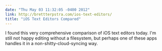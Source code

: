```yaml
---
date: "Thu May 03 11:32:05 -0400 2012"
link: http://brettterpstra.com/ios-text-editors/
title: "iOS Text Editors Compared"
---
```


I found this very comprehensive comparison of iOS text editors today. I'm
still not happy editing without a filesystem, but perhaps one of these apps
handles it in a non-shitty-cloud-syncing way.
